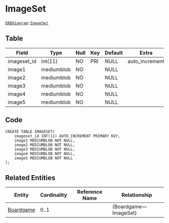 # ImageSet
[```ERDDiagram```](/ERDDiagram.md)::[```ImageSet```](/ImageSet.md)

## Table

| Field | Type | Null | Key | Default | Extra |
|-----|-----|-----|-----|-----|-----|
| imageset_id | int(11) | NO | PRI | NULL | auto_increment |
| image1 | mediumblob | NO |  | NULL |  |
| image2 | mediumblob | NO |  | NULL |  |
| image3 | mediumblob | NO |  | NULL |  |
| image4 | mediumblob | NO |  | NULL |  |
| image5 | mediumblob | NO |  | NULL |  |

## Code
```MySQL
CREATE TABLE IMAGESET(
	imageset_id INT(11) AUTO_INCREMENT PRIMARY KEY,
	image1 MEDIUMBLOB NOT NULL,
	image2 MEDIUMBLOB NOT NULL,
	image3 MEDIUMBLOB NOT NULL,
	image4 MEDIUMBLOB NOT NULL,
	image5 MEDIUMBLOB NOT NULL
);
```

## Related Entities

| Entity | Cardinality | Reference Name | Relationship |
|-----|-----|-----|-----|
| [Boardgame](/Boardgame.md) | 0..1 |  |   (Boardgame—ImageSet) |

